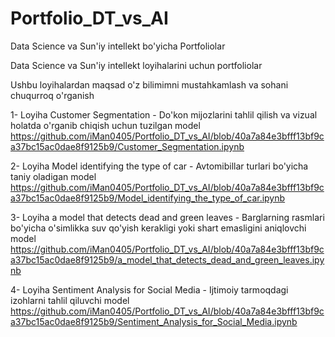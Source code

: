 # Portfolio_DT_vs_AI
Data Science va Sun'iy intellekt bo'yicha Portfoliolar

Data Science va Sun'iy intellekt loyihalarini uchun portfoliolar

Ushbu loyihalardan maqsad o'z bilimimni mustahkamlash va sohani chuqurroq o'rganish

1- Loyiha
Customer Segmentation - Do'kon mijozlarini tahlil qilish va vizual holatda o'rganib chiqish uchun tuzilgan model
https://github.com/iMan0405/Portfolio_DT_vs_AI/blob/40a7a84e3bfff13bf9ca37bc15ac0dae8f9125b9/Customer_Segmentation.ipynb

2- Loyiha
Model identifying the type of car - Avtomibillar turlari bo'yicha taniy oladigan model
https://github.com/iMan0405/Portfolio_DT_vs_AI/blob/40a7a84e3bfff13bf9ca37bc15ac0dae8f9125b9/Model_identifying_the_type_of_car.ipynb

3- Loyiha
a model that detects dead and green leaves - Barglarning rasmlari bo'yicha o'simlikka suv qo'yish kerakligi yoki shart emasligini aniqlovchi model
https://github.com/iMan0405/Portfolio_DT_vs_AI/blob/40a7a84e3bfff13bf9ca37bc15ac0dae8f9125b9/a_model_that_detects_dead_and_green_leaves.ipynb

4- Loyiha
Sentiment Analysis for Social Media - Ijtimoiy tarmoqdagi izohlarni tahlil qiluvchi model
https://github.com/iMan0405/Portfolio_DT_vs_AI/blob/40a7a84e3bfff13bf9ca37bc15ac0dae8f9125b9/Sentiment_Analysis_for_Social_Media.ipynb
